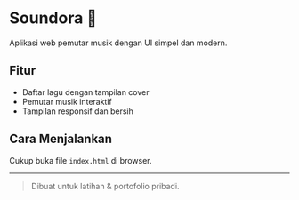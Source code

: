 # Soundora 🎵

Aplikasi web pemutar musik dengan UI simpel dan modern.

## Fitur
- Daftar lagu dengan tampilan cover
- Pemutar musik interaktif
- Tampilan responsif dan bersih

## Cara Menjalankan
Cukup buka file `index.html` di browser.

---

> Dibuat untuk latihan & portofolio pribadi.
